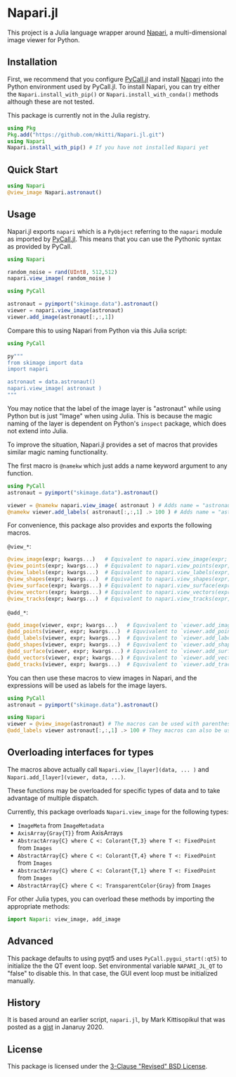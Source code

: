 # Napari.jl

This project is a Julia language wrapper around [Napari](https://github.com/napari/napari), a multi-dimensional image viewer for Python.

## Installation

First, we recommend that you configure [PyCall.jl](https://github.com/JuliaPy/PyCall.jl) and install [Napari](https://github.com/napari/napari) into the Python environment
used by PyCall.jl. To install Napari, you can try either the `Napari.install_with_pip()` or `Napari.install_with_conda()` methods although these are not tested.

This package is currently not in the Julia registry.

```julia
using Pkg
Pkg.add("https://github.com/mkitti/Napari.jl.git")
using Napari
Napari.install_with_pip() # If you have not installed Napari yet
```

## Quick Start

```julia
using Napari
@view_image Napari.astronaut()
```

## Usage

Napari.jl exports `napari` which is a `PyObject` referring to the `napari` module as imported by [PyCall.jl](https://github.com/JuliaPy/PyCall.jl). This means that you can use the Pythonic syntax as provided by PyCall.

```julia
using Napari

random_noise = rand(UInt8, 512,512)
napari.view_image( random_noise )

using PyCall

astronaut = pyimport("skimage.data").astronaut()
viewer = napari.view_image(astronaut)
viewer.add_image(astronaut[:,:,1])
```

Compare this to using Napari from Python via this Julia script:
```julia
using PyCall

py"""
from skimage import data
import napari

astronaut = data.astronaut()
napari.view_image( astronaut )
"""
```
You may notice that the label of the image layer is "astronaut" while using Python but is just "Image" when using Julia. This is because the magic naming of the layer is dependent on Python's `inspect` package, which does not extend into Julia.

To improve the situation, Napari.jl provides a set of macros that provides similar magic naming functionality.

The first macro is `@namekw` which just adds a name keyword argument to any function.
```julia
using PyCall
astronaut = pyimport("skimage.data").astronaut()

viewer = @namekw napari.view_image( astronaut ) # Adds name = "astronaut" keyword argument
@namekw viewer.add_labels( astronaut[:,:,1] .> 100 ) # Adds name = "astronaut[:,:,1] .> 100" keyword argument
```

For convenience, this package also provides and exports the following macros.

`@view_*`:
```julia
@view_image(expr; kwargs...)   # Equivalent to napari.view_image(expr; name = string( :(expr) ), kwargs... )
@view_points(expr; kwargs...)  # Equivalent to napari.view_points(expr; name = string( :(expr) ), kwargs... )
@view_labels(expr; kwargs...)  # Equivalent to napari.view_labels(expr; name = string( :(expr) ), kwargs... )
@view_shapes(expr; kwargs...)  # Equivalent to napari.view_shapes(expr; name = string( :(expr) ), kwargs... )
@view_surface(expr; kwargs...) # Equivalent to napari.view_surface(expr; name = string( :(expr) ), kwargs... )
@view_vectors(expr; kwargs...) # Equivalent to napari.view_vectors(expr; name = string( :(expr) ), kwargs... )
@view_tracks(expr; kwargs...)  # Equivalent to napari.view_tracks(expr; name = string( :(expr) ), kwargs... )
```

`@add_*`:
```julia
@add_image(viewer, expr; kwargs...)   # Equvivalent to `viewer.add_image(expr; kwargs...)
@add_points(viewer, expr; kwargs...)  # Equvivalent to `viewer.add_points(expr; kwargs...)
@add_labels(viewer, expr; kwargs...)  # Equvivalent to `viewer.add_labels(expr; kwargs...)
@add_shapes(viewer, expr; kwargs...)  # Equvivalent to `viewer.add_shapes(expr; kwargs...)
@add_surface(viewer, expr; kwargs...) # Equvivalent to `viewer.add_surface(expr; kwargs...)
@add_vectors(viewer, expr; kwargs...) # Equvivalent to `viewer.add_vectors(expr; kwargs...)
@add_tracks(viewer, expr; kwargs...)  # Equvivalent to `viewer.add_tracks(expr; kwargs...)
```

You can then use these macros to view images in Napari, and the expressions will be used as labels for the image layers.

```julia
using PyCall
astronaut = pyimport("skimage.data").astronaut()

using Napari
viewer = @view_image(astronaut) # The macros can be used with parentheses
@add_labels viewer astronaut[:,:,1] .> 100 # They macros can also be used without parentheses and commas
```

## Overloading interfaces for types

The macros above actually call `Napari.view_[layer](data, ... )` and `Napari.add_[layer](viewer, data, ...)`.

These functions may be overloaded for specific types of data and to take advantage of multiple dispatch.

Currently, this package overloads `Napari.view_image` for the following types:
* `ImageMeta` from `ImageMetadata`
* `AxisArray{Gray{T}}` from AxisArrays
* `AbstractArray{C} where C <: Colorant{T,3} where T <: FixedPoint` from `Images`
* `AbstractArray{C} where C <: Colorant{T,4} where T <: FixedPoint` from `Images`
* `AbstractArray{C} where C <: Colorant{T,1} where T <: FixedPoint` from `Images`
* `AbstractArray{C} where C <: TransparentColor{Gray}` from `Images`

For other Julia types, you can overload these methods by importing the appropriate methods:

```julia
import Napari: view_image, add_image
```

## Advanced

This package defaults to using pyqt5 and uses `PyCall.pygui_start(:qt5)` to initialize the the QT event loop.
Set environmental variable `NAPARI_JL_QT` to "false" to disable this. In that case, the GUI event loop must
be initialized manually.

## History

It is based around an earlier script, `napari.jl`, by Mark Kittisopikul that was posted as a [gist](https://gist.github.com/mkitti/2f7c5fc3d3f8b0d15dd13f6d67b0e73d) in Janaruy 2020.

## License

This package is licensed under the [3-Clause "Revised" BSD License](https://github.com/mkitti/Napari.jl/blob/main/LICENSE).